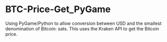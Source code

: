# BTC-Price-Get_PyGame
Using PyGame/Python to allow conversion between USD and the smallest denomination of Bitcoin: sats. This uses the Kraken API to get the Bitcoin price.

